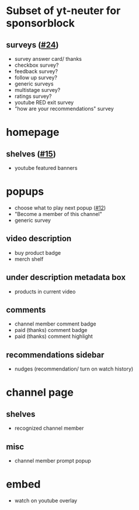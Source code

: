 # Subset of yt-neuter for sponsorblock
## surveys ([#24](https://github.com/mchangrh/yt-neuter/issues/24))
* survey answer card/ thanks
* checkbox survey?
* feedback survey?
* follow up survey?
* generic surveys
* multistage survey?
* ratings survey? 
* youtube RED exit survey
* "how are your recommendations" survey
# homepage
## shelves ([#15](https://github.com/mchangrh/yt-neuter/issues/15))
* youtube featured banners
# popups
* choose what to play next popup ([#12](https://github.com/mchangrh/yt-neuter/issues/12))
* "Become a member of this channel"
* generic survey
## video description
* buy product badge
* merch shelf
## under description metadata box
* products in current video
## comments
* channel member comment badge
* paid (thanks) comment badge
* paid (thanks) comment highlight
## recommendations sidebar
* nudges (recommendation/ turn on watch history)
# channel page
## shelves
* recognized channel member
## misc
* channel member prompt popup
# embed
* watch on youtube overlay